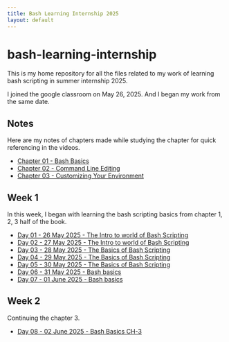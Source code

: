 ```yaml
---
title: Bash Learning Internship 2025
layout: default
---
```


# bash-learning-internship

This is my home repository for all the files related to my work of learning bash scripting in summer internship 2025.

I joined the google classroom on May 26, 2025. And I began my work from the same date.

## Notes

Here are my notes of chapters made while studying the chapter for quick referencing in the videos.

- [Chapter 01 - Bash Basics](notes/01_bash_basics/notes_01.md)
- [Chapter 02 - Command Line Editing](notes/01_bash_basics/notes_01.md)
- [Chapter 03 - Customizing Your Environment](notes/03_customizing_your_env/notes_03.md)

## Week 1

In this week, I began with learning the bash scripting basics from chapter 1, 2, 3 half of the book.

- [Day 01 - 26 May 2025 - The Intro to world of Bash Scripting](week-1/26_may_intro.md)
- [Day 02 - 27 May 2025 - The Intro to world of Bash Scripting](week-1/27_may_intro.md)
- [Day 03 - 28 May 2025 - The Basics of Bash Scripting](week-1/28_may_ch1_2.md)
- [Day 04 - 29 May 2025 - The Basics of Bash Scripting](week-1/29_may_ch2_3.md)
- [Day 05 - 30 May 2025 - The Basics of Bash Scripting](week-1/30_may_ch3.md)
- [Day 06 - 31 May 2025 - Bash basics](week-1/31_may_brief.md)
- [Day 07 - 01 June 2025 - Bash basics](week-1/01_june_video.md)

## Week 2

Continuing the chapter 3.

- [Day 08 - 02 June 2025 - Bash Basics CH-3](week-2/02_June_ch-3.md)
